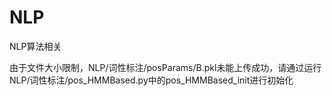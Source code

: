# NLP
NLP算法相关

  由于文件大小限制，NLP/词性标注/posParams/B.pkl未能上传成功，请通过运行NLP/词性标注/pos_HMMBased.py中的pos_HMMBased_init进行初始化
